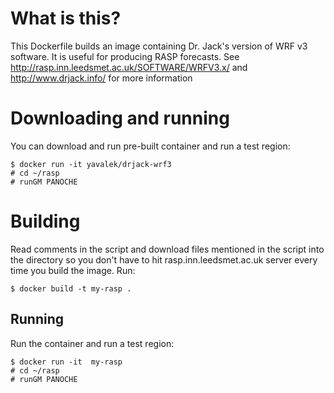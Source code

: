 # What is this?
This Dockerfile builds an image containing Dr. Jack's version of WRF v3 software. 
It is useful for producing RASP forecasts. See http://rasp.inn.leedsmet.ac.uk/SOFTWARE/WRFV3.x/ and http://www.drjack.info/
for more information

# Downloading and running
You can download and run pre-built container and run a test region:
```
$ docker run -it yavalek/drjack-wrf3
# cd ~/rasp
# runGM PANOCHE
```

# Building
Read comments in the script and download files mentioned in the script into the directory so you don't have to hit rasp.inn.leedsmet.ac.uk
server every time you build the image. Run:

```
$ docker build -t my-rasp .
```

## Running
Run the container and run a test region:
```
$ docker run -it  my-rasp
# cd ~/rasp
# runGM PANOCHE

```

